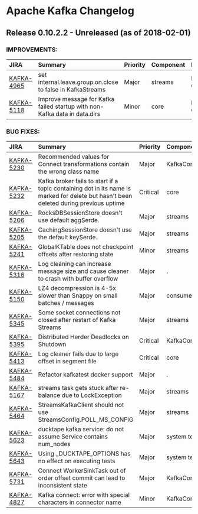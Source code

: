 
<!---
# Licensed to the Apache Software Foundation (ASF) under one
# or more contributor license agreements.  See the NOTICE file
# distributed with this work for additional information
# regarding copyright ownership.  The ASF licenses this file
# to you under the Apache License, Version 2.0 (the
# "License"); you may not use this file except in compliance
# with the License.  You may obtain a copy of the License at
#
#     http://www.apache.org/licenses/LICENSE-2.0
#
# Unless required by applicable law or agreed to in writing, software
# distributed under the License is distributed on an "AS IS" BASIS,
# WITHOUT WARRANTIES OR CONDITIONS OF ANY KIND, either express or implied.
# See the License for the specific language governing permissions and
# limitations under the License.
-->
# Apache Kafka Changelog

## Release 0.10.2.2 - Unreleased (as of 2018-02-01)



### IMPROVEMENTS:

| JIRA | Summary | Priority | Component | Reporter | Contributor |
|:---- |:---- | :--- |:---- |:---- |:---- |
| [KAFKA-4965](https://issues.apache.org/jira/browse/KAFKA-4965) | set internal.leave.group.on.close to false in KafkaStreams |  Major | streams | Damian Guy | Damian Guy |
| [KAFKA-5118](https://issues.apache.org/jira/browse/KAFKA-5118) | Improve message for Kafka failed startup with non-Kafka data in data.dirs |  Minor | core | Dustin Cote | huxihx |


### BUG FIXES:

| JIRA | Summary | Priority | Component | Reporter | Contributor |
|:---- |:---- | :--- |:---- |:---- |:---- |
| [KAFKA-5230](https://issues.apache.org/jira/browse/KAFKA-5230) | Recommended values for Connect transformations contain the wrong class name |  Major | KafkaConnect | Ewen Cheslack-Postava | Ewen Cheslack-Postava |
| [KAFKA-5232](https://issues.apache.org/jira/browse/KAFKA-5232) | Kafka broker fails to start if a topic containing dot in its name is marked for delete but hasn't been deleted during previous uptime |  Critical | core | jaikiran pai | jaikiran pai |
| [KAFKA-5206](https://issues.apache.org/jira/browse/KAFKA-5206) | RocksDBSessionStore doesn't use default aggSerde. |  Major | streams | Kyle Winkelman | Kyle Winkelman |
| [KAFKA-5205](https://issues.apache.org/jira/browse/KAFKA-5205) | CachingSessionStore doesn't use the default keySerde. |  Major | streams | Kyle Winkelman | Kyle Winkelman |
| [KAFKA-5241](https://issues.apache.org/jira/browse/KAFKA-5241) | GlobalKTable does not checkpoint offsets after restoring state |  Minor | streams | Tommy Becker | Tommy Becker |
| [KAFKA-5316](https://issues.apache.org/jira/browse/KAFKA-5316) | Log cleaning can increase message size and cause cleaner to crash with buffer overflow |  Major | . | Jason Gustafson | Jason Gustafson |
| [KAFKA-5150](https://issues.apache.org/jira/browse/KAFKA-5150) | LZ4 decompression is 4-5x slower than Snappy on small batches / messages |  Major | consumer | Xavier Léauté | Xavier Léauté |
| [KAFKA-5345](https://issues.apache.org/jira/browse/KAFKA-5345) | Some socket connections not closed after restart of Kafka Streams |  Major | streams | Jeroen van Wilgenburg | Rajini Sivaram |
| [KAFKA-5395](https://issues.apache.org/jira/browse/KAFKA-5395) | Distributed Herder Deadlocks on Shutdown |  Critical | KafkaConnect | Michael Jaschob | Rajini Sivaram |
| [KAFKA-5413](https://issues.apache.org/jira/browse/KAFKA-5413) | Log cleaner fails due to large offset in segment file |  Critical | core | Nicholas Ngorok | Kelvin Rutt |
| [KAFKA-5484](https://issues.apache.org/jira/browse/KAFKA-5484) | Refactor kafkatest docker support |  Major | . | Colin P. McCabe | Colin P. McCabe |
| [KAFKA-5167](https://issues.apache.org/jira/browse/KAFKA-5167) | streams task gets stuck after re-balance due to LockException |  Major | streams | Narendra Kumar | Matthias J. Sax |
| [KAFKA-5464](https://issues.apache.org/jira/browse/KAFKA-5464) | StreamsKafkaClient should not use StreamsConfig.POLL\_MS\_CONFIG |  Major | streams | Matthias J. Sax | Matthias J. Sax |
| [KAFKA-5623](https://issues.apache.org/jira/browse/KAFKA-5623) | ducktape kafka service: do not assume Service contains num\_nodes |  Major | system tests | Colin P. McCabe |  |
| [KAFKA-5643](https://issues.apache.org/jira/browse/KAFKA-5643) | Using \_DUCKTAPE\_OPTIONS has no effect on executing tests |  Major | system tests | Paolo Patierno | Paolo Patierno |
| [KAFKA-5731](https://issues.apache.org/jira/browse/KAFKA-5731) | Connect WorkerSinkTask out of order offset commit can lead to inconsistent state |  Major | KafkaConnect | Jason Gustafson | Randall Hauch |
| [KAFKA-4827](https://issues.apache.org/jira/browse/KAFKA-4827) | Kafka connect: error with special characters in connector name |  Minor | KafkaConnect | Aymeric Bouvet | Arjun Satish |


